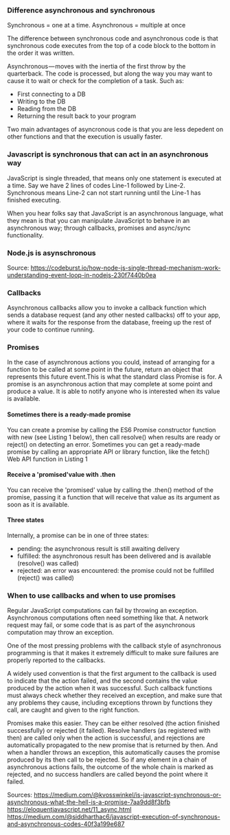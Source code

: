 ### Difference asynchronous and synchronous 
Synchronous = one at a time.
Asynchronous = multiple at once

The difference between synchronous code and asynchronous code is that synchronous code executes from the top of a code block to the bottom in the order it was written. 

Asynchronous — moves with the inertia of the first throw by the quarterback. The code is processed, but along the way you may want to cause it to wait or check for the completion of a task. Such as:
- First connecting to a DB
- Writing to the DB
- Reading from the DB
- Returning the result back to your program

Two main advantages of asyncronous code is that you are less depedent on other functions and that the execution is usually faster.

### Javascript is synchronous that can act in an asynchronous way
JavaScript is single threaded, that means only one statement is executed at a time. Say we have 2 lines of codes Line-1 followed by Line-2. Synchronous means Line-2 can not start running until the Line-1 has finished executing.
 
When you hear folks say that JavaScript is an asynchronous language, what they mean is that you can manipulate JavaScript to behave in an asynchronous way; through callbacks, promises and async/sync functionality. 

### Node.js is asynschronous
Source: https://codeburst.io/how-node-js-single-thread-mechanism-work-understanding-event-loop-in-nodejs-230f7440b0ea

### Callbacks 
Asynchronous callbacks allow you to invoke a callback function which sends a database request (and any other nested callbacks) off to your app, where it waits for the response from the database, freeing up the rest of your code to continue running.

### Promises
In the case of asynchronous actions you could, instead of arranging for a function to be called at some point in the future, return an object that represents this future event.This is what the standard class Promise is for. A promise is an asynchronous action that may complete at some point and produce a value. It is able to notify anyone who is interested when its value is available.

#### Sometimes there is a ready-made promise
You can create a promise by calling the ES6 Promise constructor function with new (see Listing 1 below), then call resolve() when results are ready or reject() on detecting an error. Sometimes you can get a ready-made promise by calling an appropriate API or library function, like the fetch() Web API function in Listing 1

#### Receive a 'promised'value with .then
You can receive the 'promised' value by calling the .then() method of the promise, passing it a function that will receive that value as its argument as soon as it is available.

#### Three states
Internally, a promise can be in one of three states:
- pending: the asynchronous result is still awaiting delivery
- fulfilled: the asynchronous result has been delivered and is available (resolve() was called)
- rejected: an error was encountered: the promise could not be fulfilled (reject() was called)

### When to use callbacks and when to use promises
Regular JavaScript computations can fail by throwing an exception. Asynchronous computations often need something like that. A network request may fail, or some code that is as part of the asynchronous computation may throw an exception.

One of the most pressing problems with the callback style of asynchronous programming is that it makes it extremely difficult to make sure failures are properly reported to the callbacks.

A widely used convention is that the first argument to the callback is used to indicate that the action failed, and the second contains the value produced by the action when it was successful. Such callback functions must always check whether they received an exception, and make sure that any problems they cause, including exceptions thrown by functions they call, are caught and given to the right function.

Promises make this easier. They can be either resolved (the action finished successfully) or rejected (it failed). Resolve handlers (as registered with then) are called only when the action is successful, and rejections are automatically propagated to the new promise that is returned by then. And when a handler throws an exception, this automatically causes the promise produced by its then call to be rejected. So if any element in a chain of asynchronous actions fails, the outcome of the whole chain is marked as rejected, and no success handlers are called beyond the point where it failed.

Sources:
https://medium.com/@kvosswinkel/is-javascript-synchronous-or-asynchronous-what-the-hell-is-a-promise-7aa9dd8f3bfb
https://eloquentjavascript.net/11_async.html
https://medium.com/@siddharthac6/javascript-execution-of-synchronous-and-asynchronous-codes-40f3a199e687
